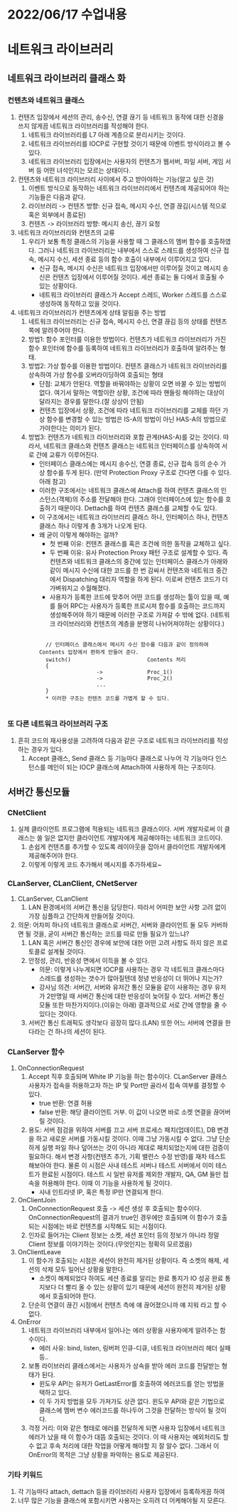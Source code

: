 # 2022/06/17 수업내용
# 네트워크 라이브러리
## 네트워크 라이브러리 클래스 화
### 컨텐츠와 네트워크 클래스
1. 컨텐츠 입장에서 세션의 관리, 송수신, 연결 끊기 등 네트워크 동작에 대한 신경을 쓰지 않게끔 네트워크 라이브러리를 작성해야 한다.
    1) 네트워크 라이브러리를 L7 아래 계층으로 분리시키는 것이다.
    2) 네트워크 라이브러리를 IOCP로 구현할 것이기 때문에 이벤트 방식이라고 볼 수 있다.
    3) 네트워크 라이브러리 입장에서는 사용자의 컨텐츠가 웹서버, 파일 서버, 게임 서버 등 어떤 녀석인지는 모르는 상태이다.
2. 컨텐츠와 네트워크 라이브러리 사이에서 주고 받아야하는 기능(알고 싶은 것)
    1) 이벤트 방식으로 동작하는 네트워크 라이브러리에서 컨텐츠에 제공되어야 하는 기능들은 다음과 같다.
    2) 라이브러리 -> 컨텐츠 방향: 신규 접속, 메시지 수신, 연결 끊김(시스템 적으로 혹은 외부에서 종료된)
    3) 컨텐츠 -> 라이브러리 방향: 메시지 송신, 끊기 요청
3. 네트워크 라이브러리와 컨텐츠의 교류
    1) 우리가 보통 특정 클래스의 기능을 사용할 때 그 클래스의 멤버 함수를 호출하였다. 그러나 네트워크 라이브러리는 내부에서 스스로 스레드를 생성하여 신규 접속, 메시지 수신, 세션 종료 등의 함수 호출이 내부에서 이루어지고 있다.
        * 신규 접속, 메시지 수신은 네트워크 입장에서만 이루어질 것이고 메시지 송신은 컨텐츠 입장에서 이루어질 것이다. 세션 종료는 둘 다에서 호출될 수 있는 상황이다.
        * 네트워크 라이브러리 클래스가 Accept 스레드, Worker 스레드를 스스로 생성하여 동작하고 있을 것이다.
4. 네트워크 라이브러리가 컨텐츠에게 상태 알림을 주는 방법
    1) 네트워크 라이브러리는 신규 접속, 메시지 수신, 연결 끊김 등의 상태를 컨텐츠쪽에 알려주어야 한다. 
    2) 방법1: 함수 포인터를 이용한 방법이다. 컨텐츠가 네트워크 라이브러리가 가진 함수 포인터에 함수를 등록하여 네트워크 라이브러리가 호출하여 알려주는 형태.
    3) 방법2: 가상 함수를 이용한 방법이다. 컨텐츠 클래스가 네트워크 라이브러리를 상속하여 가상 함수를 오버라이딩하여 호출되는 형태
        * 단점: 교체가 안된다. 역할을 바꿔야하는 상황이 오면 바꿀 수 있는 방법이 없다. 여기서 말하는 역할이란 상황, 조건에 따라 핸들링 해야하는 대상이 달라지는 경우를 말한다.(잘 상상이 안됨)
        * 컨텐츠 입장에서 상황, 조건에 따라 네트워크 라이브러리를 교체를 하던 가상 함수를 변경할 수 있는 방법은 IS-A의 방법이 아닌 HAS-A의 방법으로 가야한다는 의미가 된다.
    4) 방법3: 컨텐츠가 네트워크 라이브러리와 포함 관계(HAS-A)를 갖는 것이다. 따라서, 네트워크 클래스와 컨텐츠 클래스는 네트워크 인터페이스를 상속하여 서로 간에 교류가 이루어진다.
        * 인터페이스 클래스에는 메시지 송수신, 연결 종료, 신규 접속 등의 순수 가상 함수를 두게 된다. (만약 Protection Proxy 구조로 간다면 다를 수 있다. 아래 참고)
        * 이러한 구조에서는 네트워크 클래스에 Attach를 하여 컨텐츠 클래스의 인스턴스(객체)의 주소를 전달해야 한다. 그래야 인터페이스에 있는 함수를 호출하기 때문이다. Dettach를 하여 컨텐츠 클래스를 교체할 수도 있다.
        * 이 구조에서는 네트워크 라이브러리 클래스 하나, 인터페이스 하나, 컨텐츠 클래스 하나 이렇게 총 3개가 나오게 된다.
        * 왜 굳이 이렇게 해야하는 걸까?
            * 첫 번째 이유: 컨텐츠 클래스를 혹은 조건에 의한 동작을 교체하고 싶다.
            * 두 번째 이유: 유사 Protection Proxy 패턴 구조로 설계할 수 있다. 즉 컨텐츠와 네트워크 클래스의 중간에 있는 인터페이스 클래스가 아래와 같이 메시지 수신에 대한 코드를 한 번 감싸서 컨텐츠와 네트워크 중간에서 Dispatching 대리자 역할을 하게 된다. 이로써 컨텐츠 코드가 더 가벼워지고 수월해졌다.
            * 사용자가 등록한 코드에 맞추어 어떤 코드를 생성하는 툴이 있을 때, 예를 들어 RPC는 사용자가 등록한 프로시져 함수를 호출하는 코드까지 생성해주어야 하기 때문에 이러한 구조로 가져갈 수 밖에 없다. (네트워크 라이브러리와 컨텐츠의 계층을 분명히 나뉘어져야하는 상황이다.)
            <pre><code>
            // 인터페이스 클래스에서 메시지 수신 함수를 다음과 같이 정의하여 Contents 입장에서 편하게 만들어 준다.
            switch()                        Contents 처리
            {
                            ->              Proc_1()
                            ->              Proc_2()
                            ...
            }
            * 이러한 구조는 컨텐츠 코드를 가볍게 할 수 있다. 
            </code></pre>
            
### 또 다른 네트워크 라이브러리 구조
1. 흔히 코드의 재사용성을 고려하여 다음과 같은 구조로 네트워크 라이브러리를 작성하는 경우가 있다.
    1) Accept 클래스, Send 클래스 등 기능마다 클래스로 나누어 각 기능마다 인스턴스를 메인이 되는 IOCP 클래스에 Attach하여 사용하게 하는 구조이다.
            

## 서버간 통신모듈
### CNetClient
1. 실제 클라이언트 프로그램에 적용되는 네트워크 클래스이다. 서버 개발자로써 이 클래스는 쓸 일은 없지만 클라이언트 개발자에게 제공해야하는 네트워크 코드이다.
    1) 손쉽게 컨텐츠를 추가할 수 있도록 레이아웃을 잡아서 클라이언트 개발자에게 제공해주어야 한다.
    2) 이렇게 이렇게 코드 추가해서 메시지를 추가하세요~ 

### CLanServer, CLanClient, CNetServer
1. CLanServer, CLanClient
    1) LAN 환경에서의 서버간 통신을 담당한다. 따라서 어떠한 보안 사항 고려 없이 가장 심플하고 간단하게 만들어질 것이다.
2. 의문: 어차피 하나의 네트워크 클래스로 서버간, 서버와 클라이언트 둘 모두 커버하면 될 것을, 굳이 서버간 통신하는 코드를 따로 만들 필요가 있느냐?
    1) LAN 혹은 서버간 통신인 경우에 보안에 대한 어떤 고려 사항도 하지 않은 프로토콜로 설계될 것이다.
    2) 안정성, 관리, 반응성 면에서 이득을 볼 수 있다.
        * 의문: 이렇게 나누게되면 IOCP를 사용하는 경우 각 네트워크 클래스마다 스레드를 생성하는 갯수가 많아질텐데 정녕 반응성이 더 뛰어나 지는가?
        * 강사님 의견: 서버간, 서버와 유저간 통신 모듈을 같이 사용하는 경우 유저가 2만명일 때 서버간 통신에 대한 반응성이 늦어질 수 있다. 서버간 통신 모듈 또한 마찬가지이다.(이유는 아래) 결과적으로 서로 간에 영향을 줄 수 있다는 것이다.
    3) 서버간 통신 트래픽도 생각보다 굉장히 많다.(LAN) 또한 어느 서버에 연결을 한다라는 건 하나의 세션이 된다.

### CLanServer 함수
1. OnConnectionRequest
    1) Accept 직후 호출되며 White IP 기능을 하는 함수이다. CLanServer 클래스 사용자가 접속을 허용하고자 하는 IP 및 Port만 골라서 접속 여부를 결정할 수 있다.
        * true 반환: 연결 허용
        * false 반환: 해당 클라이언트 거부. 이 값이 나오면 바로 소켓 연결을 끊어버릴 것이다.
    2) 용도: 서버 점검을 위하여 서버를 끄고 서버 프로세스 패치(업데이트), DB 변경을 하고 새로운 서버를 가동시킬 것이다. 이때 그냥 가동시킬 수 없다. 그냥 단순하게 실행 파일 하나 덮어쓰는 것이 아니라 제대로 패치되었는지에 대한 검증이 필요하다. 해서 변경 사항(컨텐츠 추가, 기획 밸런스 수정 반영)를 재차 테스트 해보아야 한다. 물론 이 시점은 사내 테스트 서버나 테스트 서버에서 이미 테스트가 완료된 시점이다. 테스트 시 일반 유저를 제외한 개발자, QA, GM 들만 접속을 허용해야 한다. 이때 이 기능을 사용하게 될 것이다.
        * 사내 인트라넷 IP, 혹은 특정 IP만 연결되게 한다.
2. OnClientJoin
    1) OnConnectionRequest 호출 -> 세션 생성 후 호출되는 함수이다. OnConnectionRequest의 결과가 true인 경우에만 호출되며 이 함수가 호출되는 시점에는 바로 컨텐츠를 시작해도 되는 시점이다. 
    2) 인자로 들어가는 Client 정보는 소켓, 세션 포인터 등의 정보가 아니라 정말 Client 정보를 이야기하는 것이다.(무엇인지는 정확히 모르겠음)
3. OnClientLeave
    1) 이 함수가 호출되는 시점은 세션이 완전히 제거된 상황이다. 즉 소켓의 해제, 세션의 삭제 모두 일어난 상황을 말한다.
        * 소켓이 해제되었다 하여도 세션 종료를 알리는 완료 통지가 IO 성공 완료 통지보다 더 빨리 올 수 있는 상황이 있기 때문에 세션이 완전히 제거된 상황에서 호출되어야 한다.
    2) 단순히 연결이 끊긴 시점에서 컨텐츠 측에 얘 끊어졌으니까 얘 지워 라고 할 수 없다.
4. OnError
    1) 네트워크 라이브러리 내부에서 일어나는 에러 상황을 사용자에게 알려주는 함수이다.
        * 에러 사유: bind, listen, 링버퍼 인큐-디큐, 네트워크 라이브러리 헤더 실패 등..
    2) 보통 라이브러리 클래스에서는 사용자가 상속을 받아 에러 코드를 전달받는 형태가 된다.
        * 윈도우 API는 유저가 GetLastError를 호출하여 에러코드를 얻는 방법을 택하고 있다.
        * 이 두 가지 방법을 모두 가져가도 상관 없다. 윈도우 API와 같은 기법으로 클래스에 멤버 변수 에러코드를 하나두어 그것을 전달하는 방식이 될 것이다.
    3) 걱정 거리: 이와 같은 형태로 에러를 전달하게 되면 사용자 입장에서 네트워크 에러가 났을 때 이 함수가 대뜸 호출되는 것이다. 이 때 사용자는 예외처리도 할 수 없고 후속 처리에 대한 작업을 어떻게 해야할 지 잘 알수 없다. 그래서 이 OnError의 목적은 그냥 상황을 파악하는 용도로 제공된다.

### 기타 키워드
1. 각 기능마다 attach, dettach 등을 라이브러리 사용자 입장에서 등록하게끔 하여 
2. 너무 많은 기능을 클래스에 포함시키면 사용자는 오히려 더 어케해야될 지 모른다.
